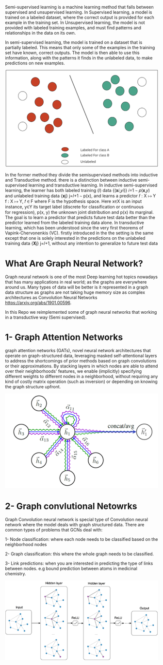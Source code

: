 Semi-supervised learning is a machine learning method that falls between supervised and unsupervised learning. In Supervised learning, a model is trained on a labeled dataset, where the correct output is provided for each example in the training set. In Unsupervised learning, the model is not provided with labeled training examples, and must find patterns and relationships in the data on its own.

In semi-supervised learning, the model is trained on a dataset that is partially labeled. This means that only some of the examples in the training set have known, correct outputs. The model is then able to use this information, along with the patterns it finds in the unlabeled data, to make predictions on new examples.



<div id="header" align="center">
  <img src="images/Semi_supervised.png" />
</div>


In the former method they divide the semisupervised methods into inductive and Transductive method. there is a distinction between inductive semi-supervised learning and transductive learning. In inductive semi-supervised learning, the learner has both labeled training (𝑙) data {(𝐱𝑖,𝑦𝑖)} 𝑖=1  ∼ 𝑝(𝐱,𝑦) and unlabeled training data {𝐱j} j=𝑙+1 ∼ p(x), and learns a predictor 𝑓 : X ↦ Y f : X ↦ Y, 𝑓 ∈ F where F is the hypothesis space. Here x∈X is an input instance, y∈Y its target label (discrete for classification or continuous for regression), p(x, y) the unknown joint distribution and p(x) its marginal. The goal is to learn a predictor that predicts future test data better than the predictor learned from the labeled training data alone. In transductive learning, which has been understood since the very first theorems of Vapink-Chervonenkis (VC). firstly introduced in the  the setting is the same except that one is solely interested in the predictions on the unlabeled training data {𝐗j} j=𝑙+1, without any intention to generalize to future test data 


# What Are Graph Neural Network?

Graph neural network is one of the most Deep learning hot topics nowadays that has many applications in real world; as the graphs are everywhere around us. Many types of data will be better is it represented in a graph data structure as graphs are not taking huge memory size as complex architectures as Convolution Neural Networks https://arxiv.org/abs/1901.00596. 

In this Repo we reimplemented some of graph neural networks that working in a transductive way (Semi supervised). 

# 1- Graph Attention Networks

graph attention networks (GATs), novel neural network architectures that operate on graph-structured data, leveraging masked self-attentional layers to address the shortcomings of prior methods based on graph convolutions or their approximations. By stacking layers in which nodes are able to attend over their neighborhoods' features, we enable (implicitly) specifying different weights to different nodes in a neighborhood, without requiring any kind of costly matrix operation (such as inversion) or depending on knowing the graph structure upfront.



<div id="header" align="center">
  <img src="images/GAT_schematic.PNG" />
</div>


# 2- Graph convlutional Netowrks
Graph Convolution neural network is special type of Convolution neural network where the model deals with graph structured data. There are common types of problems that GCNs deal with:

1- Node classification: where each node needs to be classified based on the neighborhood nodes

2- Graph classification: this where the whole graph needs to be classified.

3- Link predictions: when you are interested in predicting the type of links between nodes. e.g bound prediction between atoms in medicinal chemistry.



<div id="header" align="center">
  <img src="images/figure.png" />
</div>

